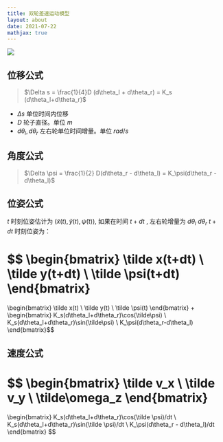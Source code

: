 ```yaml
---
title: 双轮差速运动模型
layout: about
date: 2021-07-22
mathjax: true
---
```

![](Pasted%20image%2020220727222519.png)

## 位移公式

> $\Delta s = \frac{1}{4}D (d\theta_l + d\theta_r) = K_s (d\theta_l+d\theta_r)$

- $\Delta s$ 单位时间内位移
- $D$ 轮子直径。单位 $m$
- $d\theta_l, d\theta_r$ 左右轮单位时间增量。单位 $rad/s$

## 角度公式

> $\Delta \psi = \frac{1}{2} D(d\theta_r - d\theta_l) = K_\psi(d\theta_r -d\theta_l)$


## 位姿公式

$t$ 时刻位姿估计为 $(\tilde x(t), \tilde y(t), \tilde \psi(t))$, 如果在时间 $t+dt$ , 左右轮增量为 $d\theta_l$ $d\theta_r$ 
$t +dt$ 时刻位姿为：

$$ \begin{bmatrix}
\tilde x(t+dt) \\
\tilde y(t+dt) \\
\tilde \psi(t+dt)
\end{bmatrix}
=
\begin{bmatrix}
\tilde x(t) \\
\tilde y(t) \\
\tilde \psi(t)
\end{bmatrix}
+
\begin{bmatrix}
K_s(d\theta_l+d\theta_r)\cos(\tilde\psi) \\
K_s(d\theta_l+d\theta_r)\sin(\tilde\psi) \\
K_\psi(d\theta_r-d\theta_l)
\end{bmatrix}$$


## 速度公式

$$ \begin{bmatrix}
\tilde v_x \\
\tilde v_y \\
\tilde\omega_z
\end{bmatrix}
=
\begin{bmatrix}
K_s(d\theta_l+d\theta_r)\cos(\tilde \psi)/dt \\
K_s(d\theta_l+d\theta_r)\sin(\tilde \psi)/dt \\
K_\psi(d\theta_r - d\theta_l)/dt
\end{bmatrix}
$$

